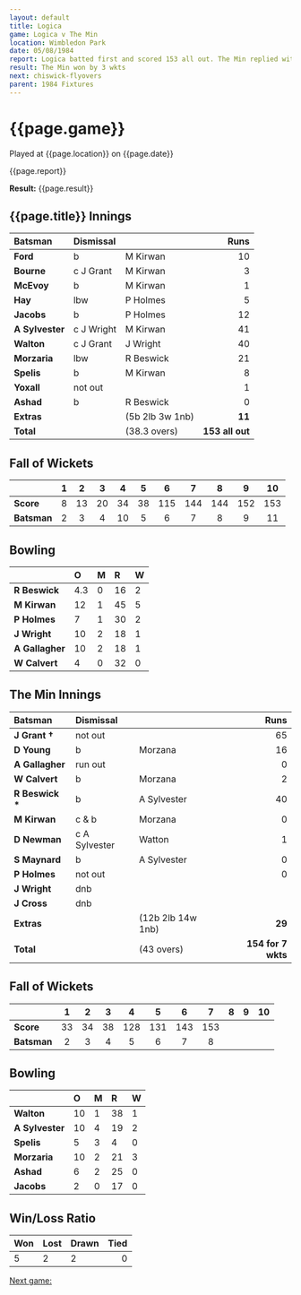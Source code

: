 ```yaml
---
layout: default
title: Logica
game: Logica v The Min
location: Wimbledon Park
date: 05/08/1984
report: Logica batted first and scored 153 all out. The Min replied with 154 for 7.
result: The Min won by 3 wkts
next: chiswick-flyovers
parent: 1984 Fixtures
---
```


# {{page.game}}

Played at {{page.location}} on {{page.date}}

{{page.report}}

**Result:** {{page.result}}

## {{page.title}} Innings

| Batsman | Dismissal |  | Runs |
|:---|:---|---|---:|
| **Ford** | b | M Kirwan | 10 | 
| **Bourne** | c J Grant | M Kirwan | 3 | 
| **McEvoy** | b | M Kirwan | 1 | 
| **Hay** | lbw | P Holmes | 5 | 
| **Jacobs** | b | P Holmes | 12 | 
| **A Sylvester** | c J Wright | M Kirwan | 41 | 
| **Walton** | c J Grant | J Wright | 40 | 
| **Morzaria** | lbw | R Beswick | 21 | 
| **Spelis** | b | M Kirwan | 8 | 
| **Yoxall** | not out |  | 1 | 
| **Ashad** | b | R Beswick | 0 | 
| **Extras** | | (5b 2lb 3w 1nb) | **11** | 
| **Total** | | (38.3 overs) | **153 all out** | 

## Fall of Wickets

| | 1 | 2 | 3 | 4 | 5 | 6 | 7 | 8 | 9 | 10 |
|---|:---:|:---:|:---:|:---:|:---:|:---:|:---:|:---:|:---:|:---:|
| **Score** | 8 | 13 | 20 | 34 | 38 | 115 | 144 | 144 | 152 | 153 | 
| **Batsman** | 2 | 3 | 4 | 10 | 5 | 6 | 7 | 8 | 9 | 11 | 

## Bowling

| | O | M | R | W |
|---|:---|:---|:---|:---|
| **R Beswick** | 4.3 | 0 | 16 | 2 | 
| **M Kirwan** | 12 | 1 | 45 | 5 | 
| **P Holmes** | 7 | 1 | 30 | 2 | 
| **J Wright** | 10 | 2 | 18 | 1 | 
| **A Gallagher** | 10 | 2 | 18 | 1 |
| **W Calvert** | 4 | 0 | 32 | 0 | 

## The Min Innings

| Batsman | Dismissal |  | Runs |
|:---|:---|---|---:|
| **J Grant &#8224;** | not out |  | 65 | 
| **D Young** | b | Morzana | 16 | 
| **A Gallagher** | run out |  | 0 | 
| **W Calvert** | b | Morzana | 2 | 
| **R Beswick &#42;** | b  | A Sylvester | 40 | 
| **M Kirwan** | c & b | Morzana | 0 | 
| **D Newman** | c A Sylvester | Watton | 1 | 
| **S Maynard** | b | A Sylvester | 0 | 
| **P Holmes** | not out |  | 0 | 
| **J Wright** | dnb | |  | 
| **J Cross** | dnb | |  | 
| **Extras** | | (12b 2lb 14w 1nb) | **29** | 
| **Total** | | (43 overs) | **154 for 7 wkts** | 

## Fall of Wickets

| | 1 | 2 | 3 | 4 | 5 | 6 | 7 | 8 | 9 | 10 |
|---|:---:|:---:|:---:|:---:|:---:|:---:|:---:|:---:|:---:|:---:|
| **Score** | 33 | 34 | 38 | 128 | 131 | 143 | 153 |  |  |  | 
| **Batsman** | 2 | 3 | 4 | 5 | 6 | 7 |  8 |  |  |  | 

## Bowling

| | O | M | R | W |
|---|:---|:---|:---|:---|
| **Walton** | 10 | 1 | 38 | 1 | 
| **A Sylvester** | 10 | 4 | 19 | 2 | 
| **Spelis** | 5 | 3 | 4 | 0 | 
| **Morzaria** | 10 | 2 | 21 | 3 | 
| **Ashad** | 6 | 2 | 25 | 0 |
| **Jacobs** | 2 | 0 | 17 | 0 |

## Win/Loss Ratio

| Won | Lost | Drawn | Tied |
|:---|:---|:---|---:|
| 5 | 2 | 2 | 0 |

[Next game:]({{page.next}})